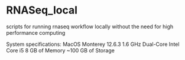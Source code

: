 # RNASeq_local
scripts for running rnaseq workflow locally  without the need for high performance computing

System specifications:
MacOS Monterey 12.6.3
1.6 GHz Dual-Core Intel Core i5
8 GB of Memory
~100 GB of Storage

